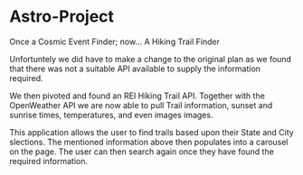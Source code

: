 # Astro-Project
Once a Cosmic Event Finder; now... A Hiking Trail Finder

Unfortuntely we did have to make a change to the original plan as we found that there was not a suitable API available to 
supply the information required. 

We then pivoted and found an REI Hiking Trail API. Together with the OpenWeather API we are now able to pull Trail information, 
sunset and sunrise times, temperatures, and even images images. 

This application allows the user to find trails based upon their State and City slections. The mentioned information above then populates into a carousel on the page. The user can then search again once they have found the required information. 
